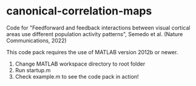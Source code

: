 # canonical-correlation-maps
Code for "Feedforward and feedback interactions between visual cortical areas use different population activity patterns", Semedo et al. (Nature Communications, 2022)


This code pack requires the use of MATLAB version 2012b or newer.


1) Change MATLAB workspace directory to root folder
2) Run startup.m
3) Check example.m to see the code pack in action!
